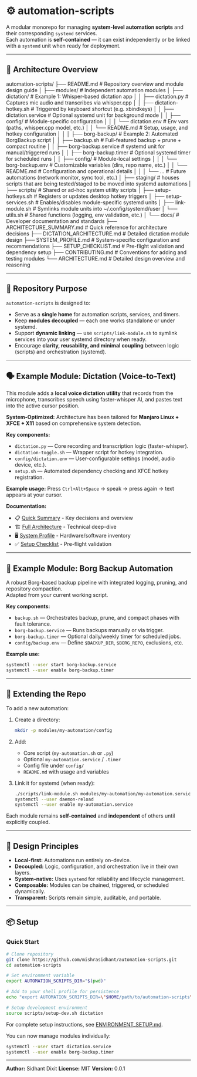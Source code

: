 # ⚙️ automation-scripts

A modular monorepo for managing **system-level automation scripts** and their corresponding `systemd` services.  
Each automation is **self-contained** — it can exist independently or be linked with a `systemd` unit when ready for deployment.

---

## 🧩 Architecture Overview

automation-scripts/
├── README.md # Repository overview and module design guide
│
├── modules/ # Independent automation modules
│ ├── dictation/ # Example 1: Whisper-based dictation app
│ │ ├── dictation.py # Captures mic audio and transcribes via whisper.cpp
│ │ ├── dictation-hotkey.sh # Triggered by keyboard shortcut (e.g. xbindkeys)
│ │ ├── dictation.service # Optional systemd unit for background mode
│ │ ├── config/ # Module-specific configuration
│ │ │ └── dictation.env # Env vars (paths, whisper.cpp model, etc.)
│ │ └── README.md # Setup, usage, and hotkey configuration
│ │
│ ├── borg-backup/ # Example 2: Automated BorgBackup script
│ │ ├── backup.sh # Full-featured backup + prune + compact routine
│ │ ├── borg-backup.service # systemd unit for manual/triggered runs
│ │ ├── borg-backup.timer # Optional systemd timer for scheduled runs
│ │ ├── config/ # Module-local settings
│ │ │ └── borg-backup.env # Customizable variables (dirs, repo name, etc.)
│ │ └── README.md # Configuration and operational details
│ │
│ └── ... # Future automations (network monitor, sync tool, etc.)
│
├── staging/ # houses scripts that are being tested/staged to be moved into systemd automations
|
├── scripts/ # Shared or ad-hoc system utility scripts
│ ├── setup-hotkeys.sh # Registers or updates desktop hotkey triggers
│ ├── setup-services.sh # Enables/disables module-specific systemd units
│ ├── link-module.sh # Symlinks module units into ~/.config/systemd/user
│ └── utils.sh # Shared functions (logging, env validation, etc.)
│
└── docs/ # Developer documentation and standards
├── ARCHITECTURE_SUMMARY.md # Quick reference for architecture decisions
├── DICTATION_ARCHITECTURE.md # Detailed dictation module design
├── SYSTEM_PROFILE.md # System-specific configuration and recommendations
├── SETUP_CHECKLIST.md # Pre-flight validation and dependency setup
├── CONTRIBUTING.md # Conventions for adding and testing modules
└── ARCHITECTURE.md # Detailed design overview and reasoning


---

## 🧱 Repository Purpose

`automation-scripts` is designed to:

- Serve as a **single home** for automation scripts, services, and timers.
- Keep **modules decoupled** — each one works standalone or under systemd.
- Support **dynamic linking** — use `scripts/link-module.sh` to symlink services into your user systemd directory when ready.
- Encourage **clarity, reusability, and minimal coupling** between logic (scripts) and orchestration (systemd).

---

## 🗣️ Example Module: Dictation (Voice-to-Text)

This module adds a **local voice dictation utility** that records from the microphone, transcribes speech using faster-whisper AI, and pastes text into the active cursor position.

**System-Optimized:** Architecture has been tailored for **Manjaro Linux + XFCE + X11** based on comprehensive system detection.

**Key components:**
- `dictation.py` — Core recording and transcription logic (faster-whisper).
- `dictation-toggle.sh` — Wrapper script for hotkey integration.
- `config/dictation.env` — User-configurable settings (model, audio device, etc.).
- `setup.sh` — Automated dependency checking and XFCE hotkey registration.

**Example usage:**
Press `Ctrl+Alt+Space` → speak → press again → text appears at your cursor.

**Documentation:**
- 📋 [Quick Summary](docs/ARCHITECTURE_SUMMARY.md) - Key decisions and overview
- 🏗️ [Full Architecture](docs/DICTATION_ARCHITECTURE.md) - Technical deep-dive
- 🖥️ [System Profile](docs/SYSTEM_PROFILE.md) - Hardware/software inventory
- ✅ [Setup Checklist](docs/SETUP_CHECKLIST.md) - Pre-flight validation

---

## 💾 Example Module: Borg Backup Automation

A robust Borg-based backup pipeline with integrated logging, pruning, and repository compaction.  
Adapted from your current working script.

**Key components:**
- `backup.sh` — Orchestrates backup, prune, and compact phases with fault tolerance.
- `borg-backup.service` — Runs backups manually or via trigger.
- `borg-backup.timer` — Optional daily/weekly timer for scheduled jobs.
- `config/backup.env` — Define `$BACKUP_DIR`, `$BORG_REPO`, exclusions, etc.

**Example use:**
```bash
systemctl --user start borg-backup.service
systemctl --user enable borg-backup.timer
```

---


## 🧩 Extending the Repo

To add a new automation:

1. Create a directory:

   ```bash
   mkdir -p modules/my-automation/config
   ```
2. Add:

   * Core script (`my-automation.sh` or `.py`)
   * Optional `my-automation.service` / `.timer`
   * Config file under `config/`
   * `README.md` with usage and variables
3. Link it for systemd (when ready):

   ```bash
   ./scripts/link-module.sh modules/my-automation/my-automation.service
   systemctl --user daemon-reload
   systemctl --user enable my-automation.service
   ```

Each module remains **self-contained** and **independent** of others until explicitly coupled.

---

## 🧠 Design Principles

* **Local-first:** Automations run entirely on-device.
* **Decoupled:** Logic, configuration, and orchestration live in their own layers.
* **System-native:** Uses `systemd` for reliability and lifecycle management.
* **Composable:** Modules can be chained, triggered, or scheduled dynamically.
* **Transparent:** Scripts remain simple, auditable, and portable.

---

## 📦 Setup

### Quick Start

```bash
# Clone repository
git clone https://github.com/mishrasidhant/automation-scripts.git
cd automation-scripts

# Set environment variable
export AUTOMATION_SCRIPTS_DIR="$(pwd)"

# Add to your shell profile for persistence
echo "export AUTOMATION_SCRIPTS_DIR=\"$HOME/path/to/automation-scripts\"" >> ~/.bashrc

# Setup development environment
source scripts/setup-dev.sh dictation
```

For complete setup instructions, see [ENVIRONMENT_SETUP.md](docs/ENVIRONMENT_SETUP.md).

You can now manage modules individually:

```bash
systemctl --user start dictation.service
systemctl --user enable borg-backup.timer
```

---

**Author:** Sidhant Dixit
**License:** MIT
**Version:** 0.0.1